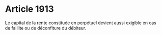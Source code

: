 # Article 1913

Le capital de la rente constituée en perpétuel devient aussi exigible en cas de faillite ou de déconfiture du débiteur.
